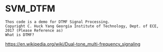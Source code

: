 # SVM_DTFM
	Thos code is a demo for DTMF Signal Processing.
	Copyright C. Huck Yang Georgia Institute of Technology, Dept. of ECE, 2017 (Please Reference as)
	What is DTMF? 
https://en.wikipedia.org/wiki/Dual-tone_multi-frequency_signaling
